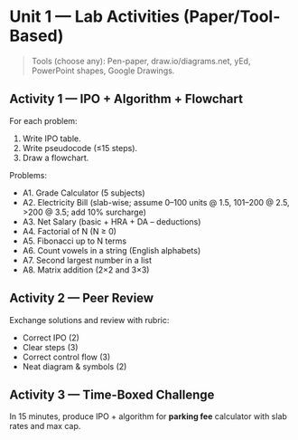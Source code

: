 # Unit 1 — Lab Activities (Paper/Tool-Based)

> Tools (choose any): Pen-paper, draw.io/diagrams.net, yEd, PowerPoint shapes, Google Drawings.

## Activity 1 — IPO + Algorithm + Flowchart
For each problem:
1) Write IPO table.
2) Write pseudocode (≤15 steps).
3) Draw a flowchart.

Problems:
- A1. Grade Calculator (5 subjects)
- A2. Electricity Bill (slab-wise; assume 0–100 units @ 1.5, 101–200 @ 2.5, >200 @ 3.5; add 10% surcharge)
- A3. Net Salary (basic + HRA + DA – deductions)
- A4. Factorial of N (N ≥ 0)
- A5. Fibonacci up to N terms
- A6. Count vowels in a string (English alphabets)
- A7. Second largest number in a list
- A8. Matrix addition (2×2 and 3×3)

## Activity 2 — Peer Review
Exchange solutions and review with rubric:
- Correct IPO (2)
- Clear steps (3)
- Correct control flow (3)
- Neat diagram & symbols (2)

## Activity 3 — Time-Boxed Challenge
In 15 minutes, produce IPO + algorithm for **parking fee** calculator with slab rates and max cap.

